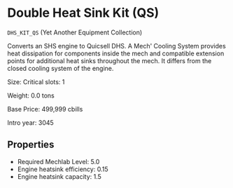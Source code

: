 # Double Heat Sink Kit (QS)

`DHS_KIT_QS` (Yet Another Equipment Collection)

Converts an SHS engine to Quicsell DHS. A Mech' Cooling System provides heat dissipation for components inside the mech and compatible extension points for additional heat sinks throughout the mech. It differs from the closed cooling system of the engine.

Size: Critical slots: 1

Weight: 0.0 tons

Base Price: 499,999 cbills

Intro year: 3045

## Properties
* Required Mechlab Level: 5.0 
* Engine heatsink efficiency: 0.15 
* Engine heatsink capacity: 1.5 
